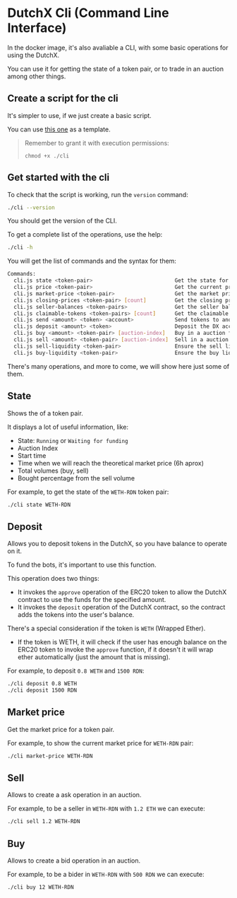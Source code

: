 # DutchX Cli (Command Line Interface)
In the docker image, it's also avaliable a CLI, with some basic operations for 
using the DutchX.

You can use it for getting the state of a token pair, or to trade in an auction
among other things.

## Create a script for the cli
It's simpler to use, if we just create a basic script.

You can use [this one](../cli) as a template.

> Remember to grant it with execution permissions:
>
> `chmod +x ./cli`

## Get started with the cli

To check that the script is working, run the `version` command:
```bash
./cli --version
```

You should get the version of the CLI.

To get a complete list of the operations, use the help:

```bash
./cli -h
```

You will get the list of commands and the syntax for them:

```bash
Commands:
  cli.js state <token-pair>                          Get the state for a given pair (i.e. WETH-RDN)
  cli.js price <token-pair>                          Get the current price for a token pair
  cli.js market-price <token-pair>                   Get the market price for a token pair
  cli.js closing-prices <token-pair> [count]         Get the closing prices for a given pair (i.e. WETH-RDN)
  cli.js seller-balances <token-pairs>               Get the seller balances for the las auctions (i.e. claimable-tokens WETH-RDN,WETH-OMG)
  cli.js claimable-tokens <token-pairs> [count]      Get the claimable tokens for a list of token pair (i.e. claimable-tokens WETH-RDN,WETH-OMG)
  cli.js send <amount> <token> <account>             Send tokens to another account
  cli.js deposit <amount> <token>                    Deposit the DX account depositing tokens into it
  cli.js buy <amount> <token-pair> [auction-index]   Buy in a auction for a token pair
  cli.js sell <amount> <token-pair> [auction-index]  Sell in a auction for a token pair
  cli.js sell-liquidity <token-pair>                 Ensure the sell liquidity for a token pair
  cli.js buy-liquidity <token-pair>                  Ensure the buy liquidity for a token pair
```

There's many operations, and more to come, we will show here just some of them.

## State
Shows the of a token pair.

It displays a lot of useful information, like:
* State: `Running` or `Waiting for funding`
* Auction Index
* Start time
* Time when we will reach the theoretical market price (6h aprox)
* Total volumes (buy, sell)
* Bought percentage from the sell volume

For example, to get the state of the `WETH-RDN` token pair:

```bash
./cli state WETH-RDN
```

## Deposit
Allows you to deposit tokens in the DutchX, so you have balance to operate on 
it.

To fund the bots, it's important to use this function. 

This operation does two things:
* It invokes the `approve` operation of the ERC20 token to allow the DutchX 
contract to use the funds for the specified amount.
* It invokes the `deposit` operation of the DutchX contract, so the contract
adds the tokens into the user's balance.

There's a special consideration if the token is `WETH` (Wrapped Ether).
* If the token is WETH, it will check if the user has enough balance on the 
ERC20 token to invoke the `approve` function, if it doesn't it will wrap ether
automatically (just the amount that is missing).


For example, to deposit `0.8 WETH` and `1500 RDN`:

```bash
./cli deposit 0.8 WETH
./cli deposit 1500 RDN
```

## Market price
Get the market price for a token pair.

For example, to show the current market price for `WETH-RDN` pair:

```bash
./cli market-price WETH-RDN
```

## Sell
Allows to create a ask operation in an auction.

For example, to be a seller in `WETH-RDN` with `1.2 ETH` we can execute:

```bash
./cli sell 1.2 WETH-RDN
```

## Buy
Allows to create a bid operation in an auction.

For example, to be a bider in `WETH-RDN` with `500 RDN` we can execute:

```bash
./cli buy 12 WETH-RDN
```

